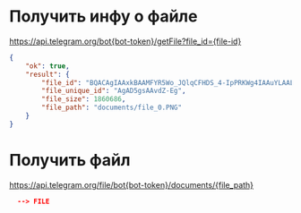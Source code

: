 # Получить инфу о файле

https://api.telegram.org/bot{bot-token}/getFile?file_id={file-id}

```json
{
    "ok": true,
    "result": {
        "file_id": "BQACAgIAAxkBAAMFYR5Wo_JQlqCFHDS_4-IpPRKWg4IAAuYLAAL3WfhIhX2E1ieLDyMgBA",
        "file_unique_id": "AgAD5gsAAvdZ-Eg",
        "file_size": 1860686,
        "file_path": "documents/file_0.PNG"
    }
}
```

# Получить файл

https://api.telegram.org/file/bot{bot-token}/documents/{file_path}

```json
  --> FILE
```